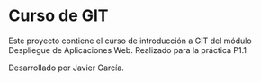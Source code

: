 # Curso de GIT

Este proyecto contiene el curso de introducción a GIT del módulo Despliegue de Aplicaciones Web.
Realizado para la práctica P1.1

Desarrollado por Javier García.
